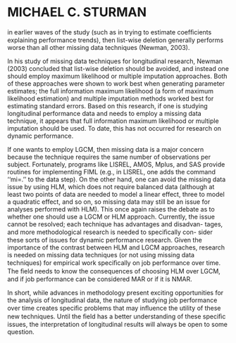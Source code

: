 # MICHAEL C. STURMAN

in earlier waves of the study (such as in trying to estimate coefﬁcients explaining performance trends), then list-wise deletion generally performs worse than all other missing data techniques (Newman, 2003).

In his study of missing data techniques for longitudinal research, Newman (2003) concluded that list-wise deletion should be avoided, and instead one should employ maximum likelihood or multiple imputation approaches. Both of these approaches were shown to work best when generating parameter estimates; the full information maximum likelihood (a form of maximum likelihood estimation) and multiple imputation methods worked best for estimating standard errors. Based on this research, if one is studying longitudinal performance data and needs to employ a missing data technique, it appears that full information maximum likelihood or multiple imputation should be used. To date, this has not occurred for research on dynamic performance.

If one wants to employ LGCM, then missing data is a major concern because the technique requires the same number of observations per subject. Fortunately, programs like LISREL, AMOS, Mplus, and SAS provide routines for implementing FIML (e.g., in LISREL, one adds the command ‘‘mi=.’’ to the data step). On the other hand, one can avoid the missing data issue by using HLM, which does not require balanced data (although at least two points of data are needed to model a linear effect, three to model a quadratic effect, and so on, so missing data may still be an issue for analyses performed with HLM). This once again raises the debate as to whether one should use a LGCM or HLM approach. Currently, the issue cannot be resolved; each technique has advantages and disadvan- tages, and more methodological research is needed to speciﬁcally con- sider these sorts of issues for dynamic performance research. Given the importance of the contrast between HLM and LGCM approaches, research is needed on missing data techniques (or not using missing data techniques) for empirical work speciﬁcally on job performance over time. The ﬁeld needs to know the consequences of choosing HLM over LGCM, and if job performance can be considered MAR or if it is NMAR.

In short, while advances in methodology present exciting opportunities for the analysis of longitudinal data, the nature of studying job performance over time creates speciﬁc problems that may inﬂuence the utility of these new techniques. Until the ﬁeld has a better understanding of these speciﬁc issues, the interpretation of longitudinal results will always be open to some question.
